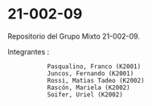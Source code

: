 # 21-002-09

Repositorio del Grupo Mixto 21-002-09.
 
Integrantes : 

               Pasqualino, Franco (K2001)
               Juncos, Fernando (K2001)
               Rossi, Matias Tadeo (K2002)
               Rascón, Mariela (K2002)
               Soifer, Uriel (K2002)
